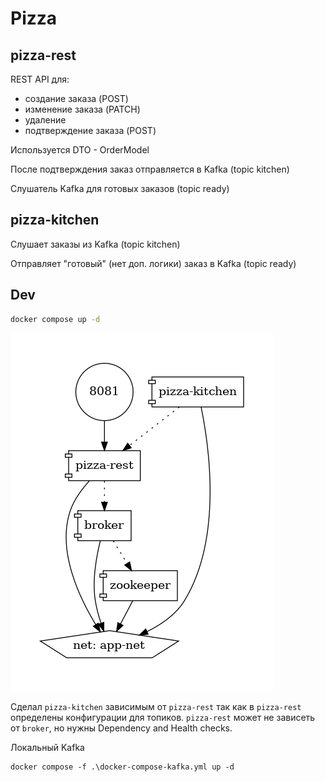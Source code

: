 # Pizza

## pizza-rest

REST API для:
- создание заказа (POST)
- изменение заказа (PATCH)
- удаление
- подтверждение заказа (POST)

Используется DTO - OrderModel

После подтверждения заказ отправляется в Kafka (topic kitchen)

Слушатель Kafka для готовых заказов (topic ready)

## pizza-kitchen

Слушает заказы из Kafka (topic kitchen)

Отправляет "готовый" (нет доп. логики) заказ в Kafka (topic ready)

## Dev

```sh
docker compose up -d
```

<img src="docker-compose.png" alt="">

Сделал `pizza-kitchen` зависимым от `pizza-rest` так как в `pizza-rest` определены конфигурации для топиков.
`pizza-rest` может не зависеть от `broker`, но нужны Dependency and Health checks.

Локальный Kafka
```shell
docker compose -f .\docker-compose-kafka.yml up -d 
```
